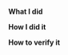 <!--
Thanks for your contribution, we appreciate it!

ATTENTION: ALL NEW PRs SHOULD TARGET 3.x BRANCH (unless they are not compatible with Neos 3.3)
-->


**What I did**

**How I did it**

**How to verify it**

<!--
If possible, a screenshot or a gif comparing the new and old behavior would be great.
-->

